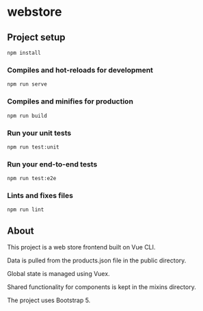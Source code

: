 # webstore

## Project setup
```
npm install
```

### Compiles and hot-reloads for development
```
npm run serve
```

### Compiles and minifies for production
```
npm run build
```

### Run your unit tests
```
npm run test:unit
```

### Run your end-to-end tests
```
npm run test:e2e
```

### Lints and fixes files
```
npm run lint
```

## About

This project is a web store frontend built on Vue CLI.

Data is pulled from the products.json file in the public directory.

Global state is managed using Vuex.

Shared functionality for components is kept in the mixins directory.

The project uses Bootstrap 5.


